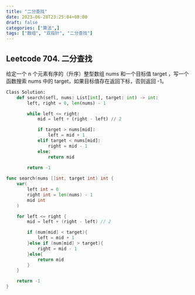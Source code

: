 ```yaml
---
title: "二分查找"
date: 2023-06-28T23:25:04+08:00
draft: false
categories: ["算法",]
tags: ["数组", "双指针", "二分查找"]
---
```


## Leetcode 704. 二分查找
给定一个 n 个元素有序的（升序）整型数组 nums 和一个目标值 target  ，写一个函数搜索 nums 中的 target，如果目标值存在返回下标，否则返回 -1。

<!--more-->

```python
Class Solution:
    def search(sefl, nums: List[int], target: int) -> int:
        left, right = 0, len(nums) - 1

        while left <= right:
            mid = left + (right - left) // 2

            if target > nums[mid]:
                left = mid + 1
            elif target < nums[mid]:
                right = mid - 1
            else:
                return mid
        
        return -1

```

```go
func search(nums []int, target int) int {
    var(
        left int = 0
        right int = len(nums) - 1
        mid int
    )

    for left <= right {
        mid = left + (right - left) // 2

        if (num[mid] < target){
            left = mid + 1
        }else if (num[mid] > target){
            right = mid - 1
        }else{
            return mid
        }
    }

    return -1
}

```
